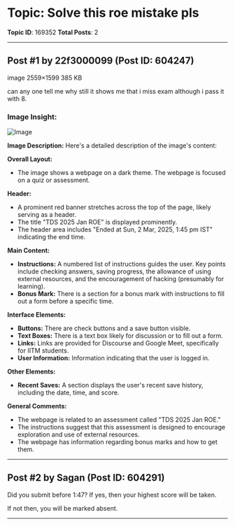 # Topic: Solve this roe mistake pls
**Topic ID**: 169352
**Total Posts**: 2

---

## Post #1 by 22f3000099 (Post ID: 604247)
image
2559×1599 385 KB

can any one tell me why still it shows me that i miss exam although i pass it with 8.

### Image Insight:
![Image](https://europe1.discourse-cdn.com/flex013/uploads/iitm/optimized/3X/b/8/b8bcbf8009364152380ffbd0508ead5cc0700c2c_2_690x431.png)

**Image Description:** Here's a detailed description of the image's content:

**Overall Layout:**

*   The image shows a webpage on a dark theme. The webpage is focused on a quiz or assessment.

**Header:**

*   A prominent red banner stretches across the top of the page, likely serving as a header.
*   The title "TDS 2025 Jan ROE" is displayed prominently.
*   The header area includes "Ended at Sun, 2 Mar, 2025, 1:45 pm IST" indicating the end time.

**Main Content:**

*   **Instructions:** A numbered list of instructions guides the user. Key points include checking answers, saving progress, the allowance of using external resources, and the encouragement of hacking (presumably for learning).
*   **Bonus Mark:** There is a section for a bonus mark with instructions to fill out a form before a specific time.

**Interface Elements:**

*   **Buttons:** There are check buttons and a save button visible.
*   **Text Boxes:** There is a text box likely for discussion or to fill out a form.
*   **Links:** Links are provided for Discourse and Google Meet, specifically for IITM students.
*   **User Information:** Information indicating that the user is logged in.

**Other Elements:**

*   **Recent Saves:** A section displays the user's recent save history, including the date, time, and score.

**General Comments:**

*   The webpage is related to an assessment called "TDS 2025 Jan ROE."
*   The instructions suggest that this assessment is designed to encourage exploration and use of external resources.
*   The webpage has information regarding bonus marks and how to get them.

---

## Post #2 by Sagan (Post ID: 604291)
Did you submit before 1:47? If yes, then your highest score will be taken.

If not then, you will be marked absent.

---
